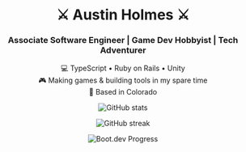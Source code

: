 <h1 align="center">⚔️ Austin Holmes ⚔️</h1>
<h3 align="center">Associate Software Engineer | Game Dev Hobbyist | Tech Adventurer</h3>

<p align="center">
  💻 TypeScript • Ruby on Rails • Unity <br/>
  🎮 Making games & building tools in my spare time <br/>
  📍 Based in Colorado
</p>

<p align="center">
  <img
    src="https://github-readme-stats-inipes-projects.vercel.app/api?username=inipe&show_icons=true&count_private=true&theme=tokyonight"
    alt="GitHub stats"
  />
</p>

<p align="center">
  <img
    src="https://github-readme-streak-stats.herokuapp.com/?user=inipe&theme=tokyonight"
    alt="GitHub streak"
  />
</p>

<p align="center">
  <img src="https://api.boot.dev/v1/users/public/1a3c4ff1-aa6d-4a6e-85cd-baeed51a1b69/thumbnail" alt="Boot.dev Progress"/>
</p>
